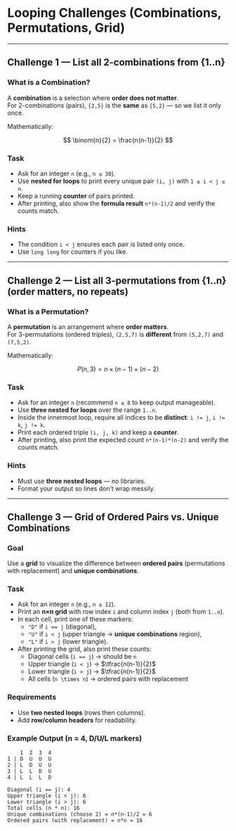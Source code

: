 # Looping Challenges (Combinations, Permutations, Grid)

---

## Challenge 1 — List all 2-combinations from {1..n}

### What is a Combination?  
A **combination** is a selection where **order does not matter**.  
For 2-combinations (pairs), `{2,5}` is the **same** as `{5,2}` — so we list it only once.  

Mathematically:  

$$
\binom{n}{2} = \frac{n(n-1)}{2}
$$

### Task
- Ask for an integer `n` (e.g., `n ≤ 30`).  
- Use **nested for loops** to print every unique pair `(i, j)` with `1 ≤ i < j ≤ n`.  
- Keep a running **counter** of pairs printed.  
- After printing, also show the **formula result** `n*(n-1)/2` and verify the counts match.  

### Hints
- The condition `i < j` ensures each pair is listed only once.  
- Use `long long` for counters if you like.  

---

## Challenge 2 — List all 3-permutations from {1..n} (order matters, no repeats)

### What is a Permutation?  
A **permutation** is an arrangement where **order matters**.  
For 3-permutations (ordered triples), `(2,5,7)` is **different** from `(5,2,7)` and `(7,5,2)`.  

Mathematically:  

$$
P(n,3) = n \times (n-1) \times (n-2)
$$

### Task
- Ask for an integer `n` (recommend `n ≤ 8` to keep output manageable).  
- Use **three nested for loops** over the range `1..n`.  
- Inside the innermost loop, require all indices to be **distinct**: `i != j`, `i != k`, `j != k`.  
- Print each ordered triple `(i, j, k)` and keep a **counter**.  
- After printing, also print the expected count `n*(n-1)*(n-2)` and verify the counts match.  

### Hints
- Must use **three nested loops** — no libraries.  
- Format your output so lines don’t wrap messily.  

---

## Challenge 3 — Grid of Ordered Pairs vs. Unique Combinations

### Goal  
Use a **grid** to visualize the difference between **ordered pairs** (permutations with replacement) and **unique combinations**.  

### Task
- Ask for an integer `n` (e.g., `n ≤ 12`).  
- Print an **n×n grid** with row index `i` and column index `j` (both from `1..n`).  
- In each cell, print one of these markers:  
  - `"D"` if `i == j` (diagonal),  
  - `"U"` if `i < j` (upper triangle → **unique combinations** region),  
  - `"L"` if `i > j` (lower triangle).  
- After printing the grid, also print these counts:  
  - Diagonal cells (`i == j`) → should be `n`  
  - Upper triangle (`i < j`) → $\tfrac{n(n-1)}{2}$  
  - Lower triangle (`i > j`) → $\tfrac{n(n-1)}{2}$  
  - All cells (`n \times n`) → ordered pairs with replacement  

### Requirements
- Use **two nested loops** (rows then columns).  
- Add **row/column headers** for readability.  

### Example Output (n = 4, D/U/L markers)

```text
    1  2  3  4
1 | D  U  U  U
2 | L  D  U  U
3 | L  L  D  U
4 | L  L  L  D

Diagonal (i == j): 4
Upper triangle (i < j): 6
Lower triangle (i > j): 6
Total cells (n * n): 16
Unique combinations (choose 2) = n*(n-1)/2 = 6
Ordered pairs (with replacement) = n*n = 16
```
